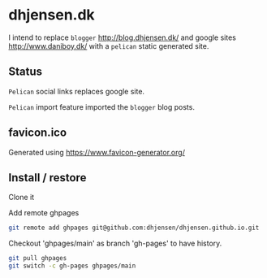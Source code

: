 # dhjensen.dk

I intend to replace `blogger` <http://blog.dhjensen.dk/> and google sites <http://www.daniboy.dk/> with a `pelican` static generated site.

## Status

`Pelican` social links replaces google site.

`Pelican` import feature imported the `blogger` blog posts.

## favicon.ico

Generated using <https://www.favicon-generator.org/>

## Install / restore

Clone it

Add remote ghpages

```bash
git remote add ghpages git@github.com:dhjensen/dhjensen.github.io.git
```

Checkout 'ghpages/main' as branch 'gh-pages' to have history.

```bash
git pull ghpages
git switch -c gh-pages ghpages/main
```
